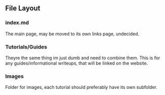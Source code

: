 ## File Layout

### index.md

The main page, may be moved to its own links page, undecided.

### Tutorials/Guides

Theyre the same thing im just dumb and need to combine them. 
This is for any guides/informational writeups, that will be linked on the website.

### Images

Folder for images, each tutorial should preferably have its own subfolder.
